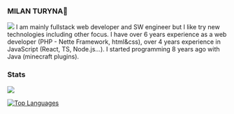 ### MILAN TURYNA👋
<img src="https://hitx.vercel.app/counter/?id=https://github.com/MilanTuryna/milanturyna&t=github%20views">
I am mainly fullstack web developer and SW engineer but I like try new technologies including other focus. 
I have over 6 years experience as a web developer (PHP - Nette Framework, html&css), over 4 years experience in JavaScript (React, TS, Node.js...). I started programming 8 years ago with Java (minecraft plugins).

### Stats
<a href=""><img src="https://github-readme-streak-stats.herokuapp.com/?user=MilanTuryna&stroke=ffffff&background=22272e&ring=64748b&fire=64748b&currStreakNum=ffffff&currStreakLabel=64748b&sideNums=ffffff&sideLabels=ffffff&dates=ffffff&hide_border=true" /></a>

<a href="" align="left"><img src="https://github-readme-stats.vercel.app/api/top-langs/?username=MilanTuryna&langs_count=10&title_color=64748b&text_color=ffffff&icon_color=444e59&bg_color=22272e&hide_border=true&locale=en&custom_title=Top%20%Languages" alt="Top Languages" /></a>
